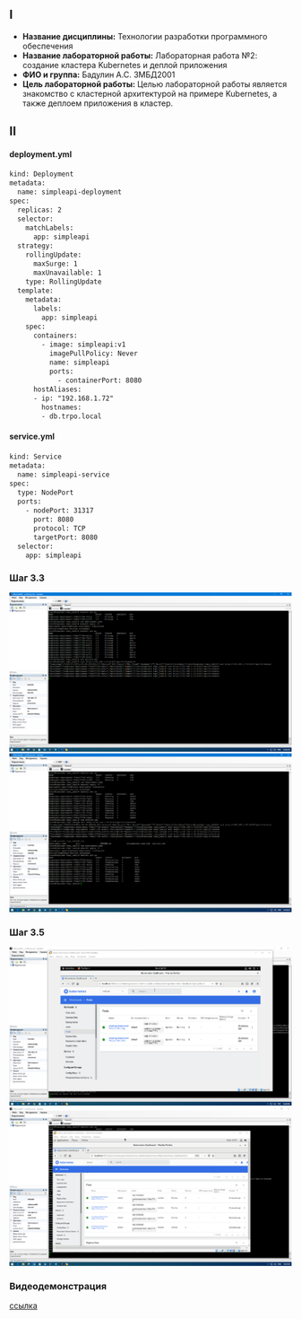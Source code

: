 ## I
* __Название дисциплины:__ Технологии разработки программного обеспечения
* __Название лабораторной работы:__ Лабораторная работа №2: создание кластера Kubernetes и деплой приложения
* __ФИО и группа:__ Бадулин А.С. ЗМБД2001
* __Цель лабораторной работы:__ Целью лабораторной работы является знакомство с кластерной архитектурой на примере Kubernetes, а также деплоем приложения в кластер.
## II
#### deployment.yml
```apiVersion: apps/v1
kind: Deployment
metadata:
  name: simpleapi-deployment
spec:
  replicas: 2
  selector:
    matchLabels:
      app: simpleapi
  strategy:
    rollingUpdate:
      maxSurge: 1
      maxUnavailable: 1
    type: RollingUpdate
  template:
    metadata:
      labels:
        app: simpleapi
    spec:
      containers:
        - image: simpleapi:v1
          imagePullPolicy: Never
          name: simpleapi
          ports:
            - containerPort: 8080
      hostAliases:
      - ip: "192.168.1.72"
        hostnames:
        - db.trpo.local
 ```
#### service.yml
```apiVersion: v1
kind: Service
metadata:
  name: simpleapi-service
spec:
  type: NodePort
  ports:
    - nodePort: 31317
      port: 8080
      protocol: TCP
      targetPort: 8080
  selector:
    app: simpleapi
```
### Шаг 3.3
![](33_1.png)
![](33_2.png)
### Шаг 3.5
![](35_1.png)
![](35_2.png)
### Видеодемонстрация
[ссылка](https://yadi.sk/i/EvDufo5aYtx_UQ)
